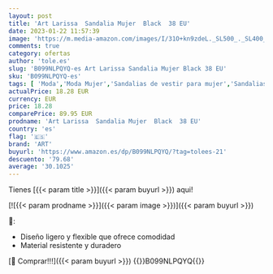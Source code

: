 ```yaml
---
layout: post
title: 'Art Larissa  Sandalia Mujer  Black  38 EU'
date: 2023-01-22 11:57:39
image: 'https://m.media-amazon.com/images/I/31O+kn9zdeL._SL500_._SL400_.jpg'
comments: true
category: ofertas
author: 'tole.es'
slug: 'B099NLPQYQ-es Art Larissa Sandalia Mujer Black 38 EU'
sku: 'B099NLPQYQ-es'
tags: [ 'Moda','Moda Mujer','Sandalias de vestir para mujer','Sandalias y palas de mujer','Zapatos para mujer','art','sandalia','🇪🇸', ]
actualPrice: 18.28 EUR
currency: EUR
price: 18.28
comparePrice: 89.95 EUR
prodname: 'Art Larissa  Sandalia Mujer  Black  38 EU'
country: 'es'
flag: '🇪🇸'
brand: 'ART'
buyurl: 'https://www.amazon.es/dp/B099NLPQYQ/?tag=tolees-21'
descuento: '79.68'
average: '30.1025'
---
```


Tienes [{{< param title >}}]({{< param buyurl >}}) aqui!

[![{{< param prodname >}}]({{< param image >}})]({{< param buyurl >}})

🔎:

- Diseño ligero y flexible que ofrece comodidad
- Material resistente y duradero

[🛒 Comprar!!!]({{< param buyurl >}})
{{<world>}}B099NLPQYQ{{</world>}}
